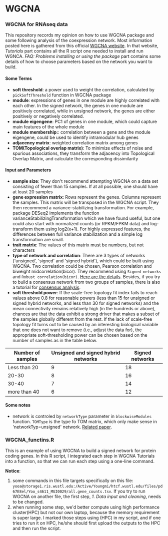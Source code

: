 # WGCNA
### WGCNA for RNAseq data
This repository records my opinion on how to use WGCNA package and some following analysis of the coexpression network. Most information posted here is gathered from this official [WGCNA website]( https://horvath.genetics.ucla.edu/html/CoexpressionNetwork/Rpackages/WGCNA/index.html).
In that website, *Tutorials* part contains all the R script one needed to install and run WGNCA. *FAQ: Problems installing or using the package* part contains some details of how to choose parameters based on the network you want to build. 

#### Some Terms 
- **soft threshold**: a power used to weight the correlation, calculated by `pickSoftThreshold` function in WGCNA package
- **module**: expressions of genes in one module are highly correlated with each other. In the signed network, the genes in one module are positively correlated, while in unsigned network, the genes are either positively or negatively correlated.
- **module eigengene**: PC1 of genes in one module, which could capture main features of the whole module
- **module membership:**: correlation between a gene and the module eigengene, could be used to identify intramodular hub genes
- **adjacency matrix**: weighted correlation matrix among genes
- **TOM(Topological overlap matrix)**: To minimize effects of noise and spurious associations, they transform the adjacency into Topological Overlap Matrix, and calculate the corresponding dissimilarity

#### Input and Parameters
- **sample size**: They don't recommend attempting WGCNA on a data set consisting of fewer than 15 samples.  If at all possible, one should have at least 20 samples
- **gene expression matrix**: Rows represent the genes. Columns represent the samples. This matrix will be transposed in the WGCNA script. They then recommend a variance-stabilizing transformation. For example, package DESeq2 implements the function varianceStabilizingTransformation which we have found useful, but one could also start with normalized counts (or RPKM/FPKM data) and log-transform them using log2(x+1). For highly expressed features, the differences between full variance stabilization and a simple log transformation are small.
- **trait matrix**: The values of this matrix must be numbers, but not characters
- **type of network and correlation**: There are 3 types of networks ('unsigned', 'signed' and 'signed hybrid'), which could be built using WGCNA. Two correlation could be chosen, Pearson correlation and biweight midcorrelation(bicor). They recommend using `Signed networks` and `Robust correlation(bicor)`. [Here are the details](https://horvath.genetics.ucla.edu/html/CoexpressionNetwork/Rpackages/WGCNA/faq.html).  Besides, if you try to build a consensus network from two groups of samples, there is also a tutorial for [consensus analysis](https://horvath.genetics.ucla.edu/html/CoexpressionNetwork/Rpackages/WGCNA/Tutorials/index.html). 
- **soft threshold power**: If the scale-free topology fit index fails to reach values above 0.8 for reasonable powers (less than 15 for unsigned or signed hybrid networks, and less than 30 for signed networks) and the mean connectivity remains relatively high (in the hundreds or above), chances are that the data exhibit a strong driver that makes a subset of the samples globally different from the rest.  If the lack of scale-free topology fit turns out to be caused by an interesting biological variable that one does not want to remove (i.e., adjust the data for), the appropriate soft-thresholding power can be chosen based on the number of samples as in the table below.

| Number of samples | Unsigned and signed hybrid networks | Signed networks |
| --- | --- | --- |
| Less than 20 | 9 | 18 |
| 20-30 | 8 | 16 |
| 30-40 | 7 | 14 |
| more than 40 | 6 | 12 |

#### Some notes
- network is controled by `networkType` parameter in `blockwiseModules` function. `TOMType` is the type fo TOM matrix, which only make sense in 'networkTyp=unsigned' network. [Related paper](https://horvath.genetics.ucla.edu/html/CoexpressionNetwork/Rpackages/WGCNA/TechnicalReports/signedTOM.pdf).


### WGCNA_functins.R
This is an example of using WGCNA to build a signed network for protein coding genes. In this R script, I integrated each step in WGCNA Tutorials into a function, so that we can run each step using a one-line command. 

**Notice**: 
1. some commands in this file targets specifically  on this file: `yooa@storage1.ris.wustl.edu:/Active/Youngmi/htcf.wustl.edu/files/pd67E8el/Yoo_s4611_MGI0029/all.gene_counts.tsv`. 
If you try to run WGCNA on another file, the first step, *1. Data input and cleaning*, needs to be changed. 
2. when running some step, we'd better compute using high performance cluster(HPC) but not our own laptop, because the memory requirement is super large. I marked those steps using (HPC) in my script, and if one tries to run it on HPC, he/she should first upload the outputs to the HPC and then run the script. 


